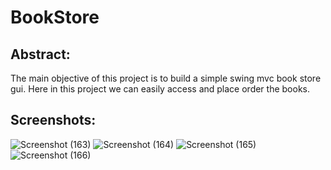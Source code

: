 # BookStore
## Abstract:
The main objective of this project is to build a simple swing mvc book store gui.
Here in this project we can easily access and place order the books.

## Screenshots:
![Screenshot (163)](https://user-images.githubusercontent.com/88607011/131988365-b0b5a3a2-aa0d-4501-982e-c0232e3ba2ce.png)
![Screenshot (164)](https://user-images.githubusercontent.com/88607011/131988371-00fad0cc-56f8-48c6-bcf4-65968079fc56.png)
![Screenshot (165)](https://user-images.githubusercontent.com/88607011/131988377-df597005-c93c-43ec-b292-18b5caa47940.png)
![Screenshot (166)](https://user-images.githubusercontent.com/88607011/131988380-75ebd470-8ab8-4895-8143-49ae97a377d9.png)

